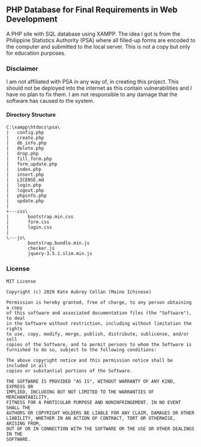 ## PHP Database for Final Requirements in Web Development

A PHP site with SQL database using XAMPP. The idea I got is from the Philippine Statistics Authority (PSA) where all filled-up forms are encoded to the computer and submitted to the local server. This is not a copy but only for education purposes.

### Disclaimer

I am not affiliated with PSA in any way of, in creating this project. This should not be deployed into the internet as this contain vulnerabilities and I have no plan to fix them. I am not responsible to any damage that the software has caused to the system.

#### Directory Structure

```
C:\xampp\htdocs\psa\
|   config.php
|   create.php
|   db_info.php
|   delete.php
|   drop.php
|   fill_form.php
|   form_update.php
|   index.php
|   insert.php
|   LICENSE.md
|   login.php
|   logout.php
|   phpinfo.php
|   update.php
|
+---css\
|       bootstrap.min.css
|       form.css
|       login.css
|
\---js\
        bootstrap.bundle.min.js
        checker.js
        jquery-3.5.1.slim.min.js
```

### License

```
MIT License

Copyright (c) 2020 Kate Aubrey Cellan (Maine Ichinose)

Permission is hereby granted, free of charge, to any person obtaining a copy
of this software and associated documentation files (the "Software"), to deal
in the Software without restriction, including without limitation the rights
to use, copy, modify, merge, publish, distribute, sublicense, and/or sell
copies of the Software, and to permit persons to whom the Software is
furnished to do so, subject to the following conditions:

The above copyright notice and this permission notice shall be included in all
copies or substantial portions of the Software.

THE SOFTWARE IS PROVIDED "AS IS", WITHOUT WARRANTY OF ANY KIND, EXPRESS OR
IMPLIED, INCLUDING BUT NOT LIMITED TO THE WARRANTIES OF MERCHANTABILITY,
FITNESS FOR A PARTICULAR PURPOSE AND NONINFRINGEMENT. IN NO EVENT SHALL THE
AUTHORS OR COPYRIGHT HOLDERS BE LIABLE FOR ANY CLAIM, DAMAGES OR OTHER
LIABILITY, WHETHER IN AN ACTION OF CONTRACT, TORT OR OTHERWISE, ARISING FROM,
OUT OF OR IN CONNECTION WITH THE SOFTWARE OR THE USE OR OTHER DEALINGS IN THE
SOFTWARE.
```

